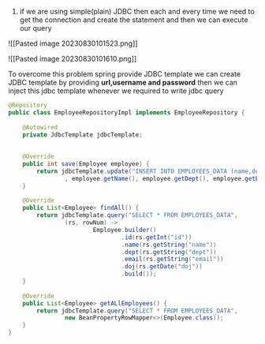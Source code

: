 1. if we are using simple(plain) JDBC then each and every time we need to get the connection and create the statement and then we can execute our query

![[Pasted image 20230830101523.png]]

![[Pasted image 20230830101610.png]]

To overcome this problem spring provide JDBC template we can create JDBC template by providing **url,username and password** then we can inject this jdbc template whenever we required to write jdbc query

```Java
@Repository  
public class EmployeeRepositoryImpl implements EmployeeRepository {  
  
    @Autowired  
    private JdbcTemplate jdbcTemplate;  
  
  
    @Override  
    public int save(Employee employee) {  
        return jdbcTemplate.update("INSERT INTO EMPLOYEES_DATA (name,dept,email,doj) values(?,?,?,?)"  
                , employee.getName(), employee.getDept(), employee.getEmail(), employee.getDoj());  
    }  
  
    @Override  
    public List<Employee> findAll() {  
        return jdbcTemplate.query("SELECT * FROM EMPLOYEES_DATA",  
                (rs, rowNum) ->  
                        Employee.builder()  
                                .id(rs.getInt("id"))  
                                .name(rs.getString("name"))  
                                .dept(rs.getString("dept"))  
                                .email(rs.getString("email"))  
                                .doj(rs.getDate("doj"))  
                                .build());  
    }  
  
    @Override  
    public List<Employee> getALlEmployees() {  
        return jdbcTemplate.query("SELECT * FROM EMPLOYEES_DATA",  
                new BeanPropertyRowMapper<>(Employee.class));  
    }
}
```

